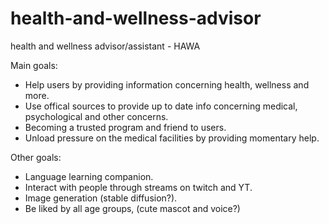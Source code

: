 # health-and-wellness-advisor
health and wellness advisor/assistant - HAWA

Main goals: 
- Help users by providing information concerning health, wellness and more. 
- Use offical sources to provide up to date info concerning medical, psychological and other concerns. 
- Becoming a trusted program and friend to users.
- Unload pressure on the medical facilities by providing momentary help. 

Other goals: 
- Language learning companion. 
- Interact with people through streams on twitch and YT.
- Image generation (stable diffusion?).
- Be liked by all age groups, (cute mascot and voice?)


